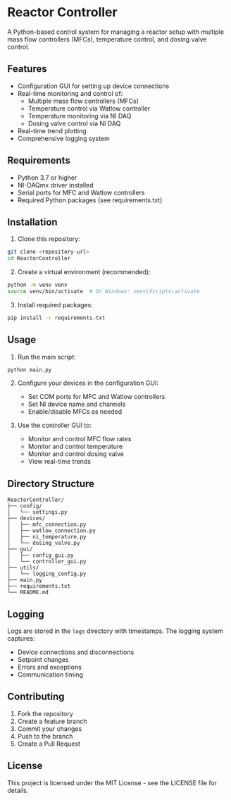 # Reactor Controller

A Python-based control system for managing a reactor setup with multiple mass flow controllers (MFCs), temperature control, and dosing valve control.

## Features

- Configuration GUI for setting up device connections
- Real-time monitoring and control of:
  - Multiple mass flow controllers (MFCs)
  - Temperature control via Watlow controller
  - Temperature monitoring via NI DAQ
  - Dosing valve control via NI DAQ
- Real-time trend plotting
- Comprehensive logging system

## Requirements

- Python 3.7 or higher
- NI-DAQmx driver installed
- Serial ports for MFC and Watlow controllers
- Required Python packages (see requirements.txt)

## Installation

1. Clone this repository:
```bash
git clone <repository-url>
cd ReactorController
```

2. Create a virtual environment (recommended):
```bash
python -m venv venv
source venv/bin/activate  # On Windows: venv\Scripts\activate
```

3. Install required packages:
```bash
pip install -r requirements.txt
```

## Usage

1. Run the main script:
```bash
python main.py
```

2. Configure your devices in the configuration GUI:
   - Set COM ports for MFC and Watlow controllers
   - Set NI device name and channels
   - Enable/disable MFCs as needed

3. Use the controller GUI to:
   - Monitor and control MFC flow rates
   - Monitor and control temperature
   - Monitor and control dosing valve
   - View real-time trends

## Directory Structure

```
ReactorController/
├── config/
│   └── settings.py
├── devices/
│   ├── mfc_connection.py
│   ├── watlow_connection.py
│   ├── ni_temperature.py
│   └── dosing_valve.py
├── gui/
│   ├── config_gui.py
│   └── controller_gui.py
├── utils/
│   └── logging_config.py
├── main.py
├── requirements.txt
└── README.md
```

## Logging

Logs are stored in the `logs` directory with timestamps. The logging system captures:
- Device connections and disconnections
- Setpoint changes
- Errors and exceptions
- Communication timing

## Contributing

1. Fork the repository
2. Create a feature branch
3. Commit your changes
4. Push to the branch
5. Create a Pull Request

## License

This project is licensed under the MIT License - see the LICENSE file for details. 
